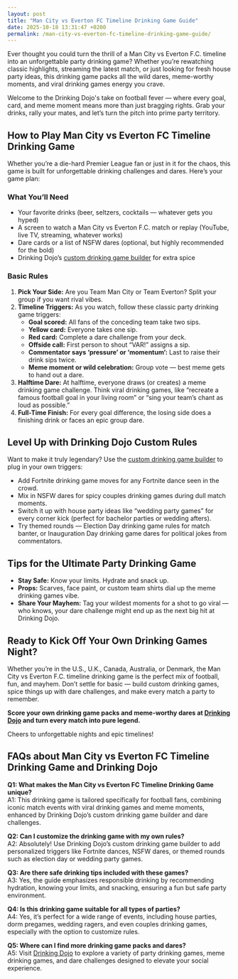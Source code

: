 ```yaml
---
layout: post
title: "Man City vs Everton FC Timeline Drinking Game Guide"
date: 2025-10-18 13:31:47 +0200
permalink: /man-city-vs-everton-fc-timeline-drinking-game-guide/
---
```

Ever thought you could turn the thrill of a Man City vs Everton F.C. timeline into an unforgettable party drinking game? Whether you’re rewatching classic highlights, streaming the latest match, or just looking for fresh house party ideas, this drinking game packs all the wild dares, meme-worthy moments, and viral drinking games energy you crave.

Welcome to the Drinking Dojo's take on football fever — where every goal, card, and meme moment means more than just bragging rights. Grab your drinks, rally your mates, and let’s turn the pitch into prime party territory.

## How to Play Man City vs Everton FC Timeline Drinking Game

Whether you’re a die-hard Premier League fan or just in it for the chaos, this game is built for unforgettable drinking challenges and dares. Here’s your game plan:

### What You’ll Need

- Your favorite drinks (beer, seltzers, cocktails — whatever gets you hyped)
- A screen to watch a Man City vs Everton F.C. match or replay (YouTube, live TV, streaming, whatever works)
- Dare cards or a list of NSFW dares (optional, but highly recommended for the bold)
- Drinking Dojo’s [custom drinking game builder](https://drinkingdojo.com) for extra spice

### Basic Rules

1. **Pick Your Side:** Are you Team Man City or Team Everton? Split your group if you want rival vibes.
2. **Timeline Triggers:** As you watch, follow these classic party drinking game triggers:
   - **Goal scored:** All fans of the conceding team take two sips.
   - **Yellow card:** Everyone takes one sip.
   - **Red card:** Complete a dare challenge from your deck.
   - **Offside call:** First person to shout “VAR!” assigns a sip.
   - **Commentator says ‘pressure’ or ‘momentum’:** Last to raise their drink sips twice.
   - **Meme moment or wild celebration:** Group vote — best meme gets to hand out a dare.
3. **Halftime Dare:** At halftime, everyone draws (or creates) a meme drinking game challenge. Think viral drinking games, like “recreate a famous football goal in your living room” or “sing your team’s chant as loud as possible.”
4. **Full-Time Finish:** For every goal difference, the losing side does a finishing drink or faces an epic group dare.

## Level Up with Drinking Dojo Custom Rules

Want to make it truly legendary? Use the [custom drinking game builder](https://drinkingdojo.com) to plug in your own triggers:

- Add Fortnite drinking game moves for any Fortnite dance seen in the crowd.
- Mix in NSFW dares for spicy couples drinking games during dull match moments.
- Switch it up with house party ideas like “wedding party games” for every corner kick (perfect for bachelor parties or wedding afters).
- Try themed rounds — Election Day drinking game rules for match banter, or Inauguration Day drinking game dares for political jokes from commentators.

## Tips for the Ultimate Party Drinking Game

- **Stay Safe:** Know your limits. Hydrate and snack up.
- **Props:** Scarves, face paint, or custom team shirts dial up the meme drinking games vibe.
- **Share Your Mayhem:** Tag your wildest moments for a shot to go viral — who knows, your dare challenge might end up as the next big hit at Drinking Dojo.

## Ready to Kick Off Your Own Drinking Games Night?

Whether you’re in the U.S., U.K., Canada, Australia, or Denmark, the Man City vs Everton F.C. timeline drinking game is the perfect mix of football, fun, and mayhem. Don’t settle for basic — build custom drinking games, spice things up with dare challenges, and make every match a party to remember.

**Score your own drinking game packs and meme-worthy dares at [Drinking Dojo](https://drinkingdojo.com) and turn every match into pure legend.**

Cheers to unforgettable nights and epic timelines!

## FAQs about Man City vs Everton FC Timeline Drinking Game and Drinking Dojo

**Q1: What makes the Man City vs Everton FC Timeline Drinking Game unique?**  
A1: This drinking game is tailored specifically for football fans, combining iconic match events with viral drinking games and meme moments, enhanced by Drinking Dojo’s custom drinking game builder and dare challenges.

**Q2: Can I customize the drinking game with my own rules?**  
A2: Absolutely! Use Drinking Dojo’s custom drinking game builder to add personalized triggers like Fortnite dances, NSFW dares, or themed rounds such as election day or wedding party games.

**Q3: Are there safe drinking tips included with these games?**  
A3: Yes, the guide emphasizes responsible drinking by recommending hydration, knowing your limits, and snacking, ensuring a fun but safe party environment.

**Q4: Is this drinking game suitable for all types of parties?**  
A4: Yes, it’s perfect for a wide range of events, including house parties, dorm pregames, wedding ragers, and even couples drinking games, especially with the option to customize rules.

**Q5: Where can I find more drinking game packs and dares?**  
A5: Visit [Drinking Dojo](https://drinkingdojo.com) to explore a variety of party drinking games, meme drinking games, and dare challenges designed to elevate your social experience.

<script type="application/ld+json">
{
  "@context": "https://schema.org",
  "@type": "BlogPosting",
  "headline": "Man City vs Everton FC Timeline Drinking Game Guide",
  "description": "Turn the thrill of a Man City vs Everton F.C. timeline into an unforgettable party drinking game with wild dares, meme-worthy moments, and viral drinking games energy. Perfect for house parties and custom drinking game builders.",
  "author": {
    "@type": "Person",
    "name": "Drinking Dojo",
    "description": "Welcome to the dojo of drinking games — where rules are made to be bent, dares get wild, and memes meet mayhem. Whether you're pregaming, throwing a wedding rager, or just vibing with friends, we’ve got the packs, dares, and custom tools to make it unforgettable."
  },
  "publisher": {
    "@type": "Person",
    "name": "Drinking Dojo"
  },
  "mainEntityOfPage": {
    "@type": "WebPage",
    "@id": "https://drinkingdojo.com/man-city-vs-everton-fc-timeline-drinking-game-guide"
  },
  "datePublished": "2024-06-01",
  "dateModified": "2024-06-01",
  "keywords": "drinking games, party drinking games, custom drinking game builder, dare challenges, viral drinking games, meme drinking games, fortnite drinking game, inauguration day drinking game, NSFW dares, election day drinking game, wedding party games, couples drinking games, house party ideas, drinking challenges",
  "articleSection": [
    "How to Play",
    "Custom Rules",
    "Party Tips",
    "Geographic Targeting"
  ],
  "inLanguage": "en-US"
}
</script>

<script type="application/ld+json">
{
  "@context": "https://schema.org",
  "@type": "FAQPage",
  "mainEntity": [
    {
      "@type": "Question",
      "name": "What makes the Man City vs Everton FC Timeline Drinking Game unique?",
      "acceptedAnswer": {
        "@type": "Answer",
        "text": "This drinking game is tailored specifically for football fans, combining iconic match events with viral drinking games and meme moments, enhanced by Drinking Dojo’s custom drinking game builder and dare challenges."
      }
    },
    {
      "@type": "Question",
      "name": "Can I customize the drinking game with my own rules?",
      "acceptedAnswer": {
        "@type": "Answer",
        "text": "Absolutely! Use Drinking Dojo’s custom drinking game builder to add personalized triggers like Fortnite dances, NSFW dares, or themed rounds such as election day or wedding party games."
      }
    },
    {
      "@type": "Question",
      "name": "Are there safe drinking tips included with these games?",
      "acceptedAnswer": {
        "@type": "Answer",
        "text": "Yes, the guide emphasizes responsible drinking by recommending hydration, knowing your limits, and snacking, ensuring a fun but safe party environment."
      }
    },
    {
      "@type": "Question",
      "name": "Is this drinking game suitable for all types of parties?",
      "acceptedAnswer": {
        "@type": "Answer",
        "text": "Yes, it’s perfect for a wide range of events, including house parties, dorm pregames, wedding ragers, and even couples drinking games, especially with the option to customize rules."
      }
    },
    {
      "@type": "Question",
      "name": "Where can I find more drinking game packs and dares?",
      "acceptedAnswer": {
        "@type": "Answer",
        "text": "Visit Drinking Dojo to explore a variety of party drinking games, meme drinking games, and dare challenges designed to elevate your social experience."
      }
    }
  ]
}
</script>